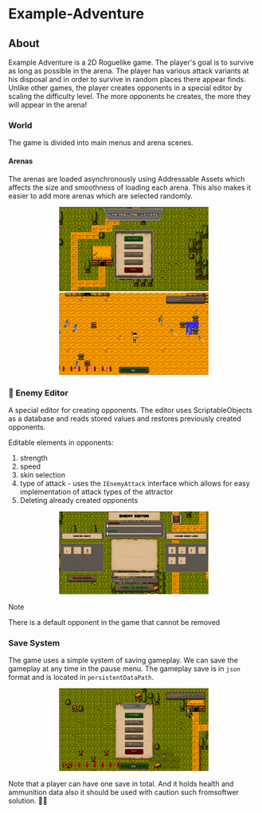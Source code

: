 # Example-Adventure

## About
Example Adventure is a 2D Roguelike game. The player's goal is to survive as long as possible in the arena. The player has various attack variants at his disposal and in order to survive in random places there appear finds. Unlike other games, the player creates opponents in a special editor by scaling the difficulty level. The more opponents he creates, the more they will appear in the arena!

### World
The game is divided into main menus and arena scenes.

#### Arenas

The arenas are loaded asynchronously using Addressable Assets which affects the size and smoothness of loading each arena. 
This also makes it easier to add more arenas which are selected randomly.

<p align="center">
  <img src="Visual_Readme/Screenshot 2024-03-20 20-52-19.png" alt="Main Menu" width="300"/>
  <img src="Visual_Readme/Screenshot 2024-03-20 20-53-11.png" alt="Arena Example" width="300"/>
</p>


### :zombie: Enemy Editor 
A special editor for creating opponents. The editor uses ScriptableObjects as a database and reads stored values and restores previously created opponents. 

Editable elements in opponents:
1. strength
2. speed
3. skin selection
4. type of attack - uses the `IEnemyAttack`  interface which allows for easy implementation of attack types of the attractor
5. Deleting already created opponents

<p align="center">
  <img src="Visual_Readme/Screenshot 2024-03-20 21-19-59.png" alt="Enemy Editor" width="300"/>
</p>

> [!NOTE]
> There is a default opponent in the game that cannot be removed

### Save System
The game uses a simple system of saving gameplay. We can save the gameplay at any time in the pause menu. The gameplay save is in `json` format and is located in `persistentDataPath`.

<p align="center">
  <img src="Visual_Readme/Screenshot 2024-03-20 21-40-08.png" alt="Pause" width="300"/>
</p>

Note that a player can have one save in total. And it holds health and ammunition data also it should be used with caution such fromsoftwer solution. :superhero::bone:

